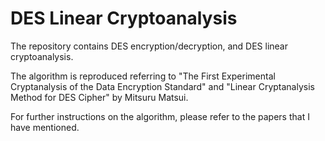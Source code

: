 # DES Linear Cryptoanalysis
The repository contains DES encryption/decryption, and DES linear cryptoanalysis.

The algorithm is reproduced referring to "The First Experimental Cryptanalysis of the Data Encryption Standard" and "Linear Cryptanalysis Method for DES Cipher" by Mitsuru Matsui. 

For further instructions on the algorithm, please refer to the papers that I have mentioned.
